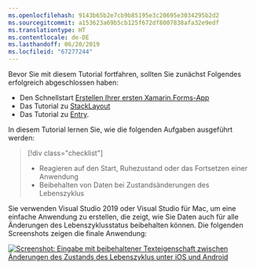 ```yaml
---
ms.openlocfilehash: 9143b65b2e7cb9b85195e3c20695e3034295b2d2
ms.sourcegitcommit: a153623a69b5cb125f672df8007838afa32e9edf
ms.translationtype: HT
ms.contentlocale: de-DE
ms.lasthandoff: 06/20/2019
ms.locfileid: "67277244"
---
```

Bevor Sie mit diesem Tutorial fortfahren, sollten Sie zunächst Folgendes erfolgreich abgeschlossen haben:

- Den Schnellstart [Erstellen Ihrer ersten Xamarin.Forms-App](~/get-started/first-app/index.md)
- Das Tutorial zu [StackLayout](~/get-started/tutorials/stacklayout/index.yml)
- Das Tutorial zu [Entry](~/get-started/tutorials/entry/index.yml).

In diesem Tutorial lernen Sie, wie die folgenden Aufgaben ausgeführt werden:

> [!div class="checklist"]
> - Reagieren auf den Start, Ruhezustand oder das Fortsetzen einer Anwendung
> - Beibehalten von Daten bei Zustandsänderungen des Lebenszyklus

Sie verwenden Visual Studio 2019 oder Visual Studio für Mac, um eine einfache Anwendung zu erstellen, die zeigt, wie Sie Daten auch für alle Änderungen des Lebenszyklusstatus beibehalten können. Die folgenden Screenshots zeigen die finale Anwendung:

[![Screenshot: Eingabe mit beibehaltener Texteigenschaft zwischen Änderungen des Zustands des Lebenszyklus unter iOS und Android](../images/persist-data.png "Eingabe mit beibehaltener Texteigenschaft zwischen Änderungen des Zustands des Lebenszyklus")](../images/persist-data-large.png#lightbox "Eingabe mit beibehaltener Texteigenschaft zwischen Änderungen des Zustands des Lebenszyklus")
